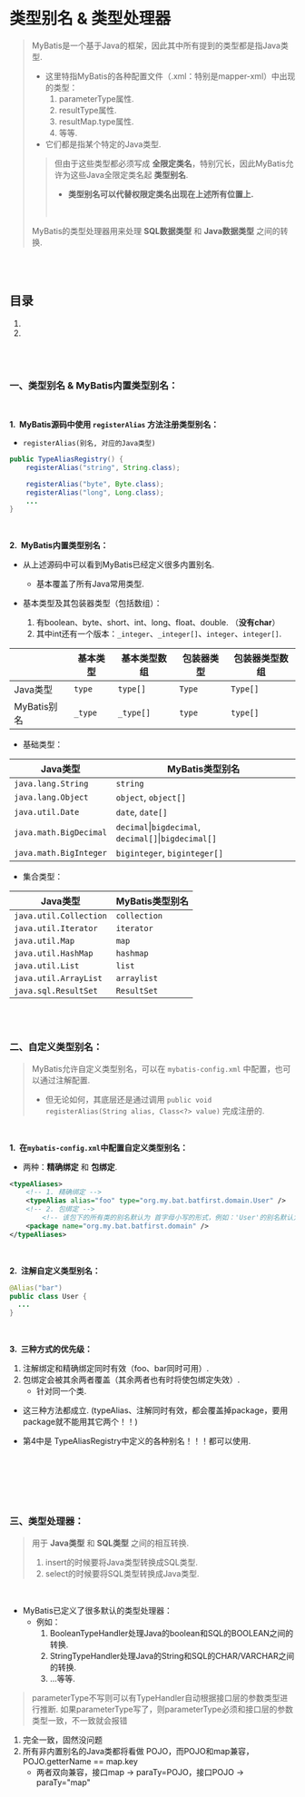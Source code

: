 # 类型别名 & 类型处理器
> MyBatis是一个基于Java的框架，因此其中所有提到的类型都是指Java类型.
>
> - 这里特指MyBatis的各种配置文件（.xml：特别是mapper-xml）中出现的类型：
>    1. parameterType属性.
>    2. resultType属性.
>    3. resultMap.type属性.
>    4. 等等.
> - 它们都是指某个特定的Java类型.
>
>> 但由于这些类型都必须写成 **全限定类名**，特别冗长，因此MyBatis允许为这些Java全限定类名起 **类型别名**.
>>
>> - **类型别名可以代替权限定类名出现在上述所有位置上.**
>>
>> <br>
>>
> MyBatis的类型处理器用来处理 **SQL数据类型** 和 **Java数据类型** 之间的转换.

<br><br>

## 目录

1. []()
2. []()

<br><br>

### 一、类型别名 & MyBatis内置类型别名：

<br>

**1.&nbsp; MyBatis源码中使用 `registerAlias` 方法注册类型别名：**

- `registerAlias(别名, 对应的Java类型)`

```Java
public TypeAliasRegistry() {
    registerAlias("string", String.class);

    registerAlias("byte", Byte.class);
    registerAlias("long", Long.class);
    ...
}
```

<br>

**2.&nbsp; MyBatis内置类型别名：**

- 从上述源码中可以看到MyBatis已经定义很多内置别名.
   - 基本覆盖了所有Java常用类型.

- 基本类型及其包装器类型（包括数组）：
   1. 有boolean、byte、short、int、long、float、double. （**没有char**）
   2. 其中int还有一个版本：`_integer`、`_integer[]`、`integer`、`integer[]`.

| | 基本类型 | 基本类型数组 | 包装器类型 | 包装器类型数组 |
| --- | --- | --- | --- | --- |
| Java类型 | `type` | `type[]` | `Type` | `Type[]` |
| MyBatis别名 | `_type` | `_type[]` | `type` | `type[]` |

- 基础类型：

| Java类型 | MyBatis类型别名 |
| --- | --- |
| `java.lang.String` | `string` |
| `java.lang.Object` | `object`, `object[]` |
| `java.util.Date` | `date`, `date[]` |
| `java.math.BigDecimal` | `decimal`\|`bigdecimal`, `decimal[]`\|`bigdecimal[]` |
| `java.math.BigInteger` | `biginteger`, `biginteger[]` |

- 集合类型：

| Java类型 | MyBatis类型别名 |
| --- | --- |
| `java.util.Collection` | `collection` |
| `java.util.Iterator` | `iterator` |
| `java.util.Map` | `map` |
| `java.util.HashMap` | `hashmap` |
| `java.util.List` | `list` |
| `java.util.ArrayList` | `arraylist` |
| `java.sql.ResultSet` | `ResultSet` |

<br><br>

### 二、自定义类型别名：
> MyBatis允许自定义类型别名，可以在 `mybatis-config.xml` 中配置，也可以通过注解配置.
>
> - 但无论如何，其底层还是通过调用 `public void registerAlias(String alias, Class<?> value)` 完成注册的.

<br>

**1.&nbsp; 在`mybatis-config.xml`中配置自定义类型别名：**

- 两种：**精确绑定** 和 **包绑定**.

```XML
<typeAliases>
    <!-- 1. 精确绑定 -->
    <typeAlias alias="foo" type="org.my.bat.batfirst.domain.User" />
    <!-- 2. 包绑定 -->
        <!-- 该包下的所有类的别名默认为 首字母小写的形式，例如：'User'的别名默认为'user' -->
    <package name="org.my.bat.batfirst.domain" />
</typeAliases>
```

<br>

**2.&nbsp; 注解自定义类型别名：**

```Java
@Alias("bar")
public class User {
  ...
}
```

<br>

**3.&nbsp; 三种方式的优先级：**

1. 注解绑定和精确绑定同时有效（foo、bar同时可用）.
2. 包绑定会被其余两者覆盖（其余两者也有时将使包绑定失效）.
   - 针对同一个类.



- 这三种方法都成立. (typeAlias、注解同时有效，都会覆盖掉package，要用package就不能用其它两个！！)

- 第4中是 TypeAliasRegistry中定义的各种别名！！！都可以使用.

<br><br>

<br><br>

### 三、类型处理器：
> 用于 **Java类型** 和 **SQL类型** 之间的相互转换.
>
> 1. insert的时候要将Java类型转换成SQL类型.
> 2. select的时候要将SQL类型转换成Java类型.

<br>

- MyBatis已定义了很多默认的类型处理器：
   - 例如：
      1. BooleanTypeHandler处理Java的boolean和SQL的BOOLEAN之间的转换.
      2. StringTypeHandler处理Java的String和SQL的CHAR/VARCHAR之间的转换.
      3. ...等等.



> parameterType不写则可以有TypeHandler自动根据接口层的参数类型进行推断.
> 如果parameterType写了，则parameterType必须和接口层的参数类型一致，不一致就会报错
   1. 完全一致，固然没问题
   2. 所有非内置别名的Java类都将看做 POJO，而POJO和map兼容，POJO.getterName == map.key
      - 两者双向兼容，接口map -> paraTy=POJO，接口POJO -> paraTy="map"
